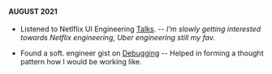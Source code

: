 #### AUGUST 2021

* Listened to Netlflix UI Engineering [Talks](https://www.youtube.com/channel/UCGGRRqAjPm6sL3-WGBDnKJA).
-- _I'm slowly getting interested towards Netflix engineering, Uber engineering still my fav._

* Found a soft. engineer gist on [Debugging](https://twitter.com/trptcolin/status/1129850896966406145)
-- Helped in forming a thought pattern how I would be working like.


